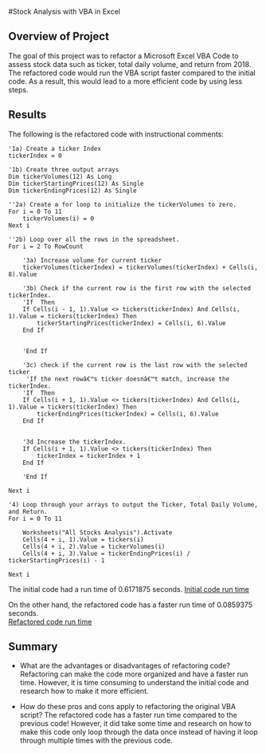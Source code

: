 #Stock Analysis with VBA in Excel
## Overview of Project
The goal of this project was to refactor a Microsoft Excel VBA Code to assess stock data such as ticker, total daily volume, and return from 2018.  The refactored code would run the VBA script faster compared to the initial code.  As a result, this would lead to a more efficient code by using less steps.

## Results
The following is the refactored code with instructional comments:

    '1a) Create a ticker Index
    tickerIndex = 0

    '1b) Create three output arrays
    Dim tickerVolumes(12) As Long
    Dim tickerStartingPrices(12) As Single
    Dim tickerEndingPrices(12) As Single
    
    ''2a) Create a for loop to initialize the tickerVolumes to zero.
    For i = 0 To 11
        tickerVolumes(i) = 0
    Next i
    
    ''2b) Loop over all the rows in the spreadsheet.
    For i = 2 To RowCount
    
        '3a) Increase volume for current ticker
        tickerVolumes(tickerIndex) = tickerVolumes(tickerIndex) + Cells(i, 8).Value
        
        '3b) Check if the current row is the first row with the selected tickerIndex.
        'If  Then
        If Cells(i - 1, 1).Value <> tickers(tickerIndex) And Cells(i, 1).Value = tickers(tickerIndex) Then
            tickerStartingPrices(tickerIndex) = Cells(i, 6).Value
        End If

            
        'End If
        
        '3c) check if the current row is the last row with the selected ticker
         'If the next rowâ€™s ticker doesnâ€™t match, increase the tickerIndex.
        'If  Then
        If Cells(i + 1, 1).Value <> tickers(tickerIndex) And Cells(i, 1).Value = tickers(tickerIndex) Then
            tickerEndingPrices(tickerIndex) = Cells(i, 6).Value
        End If
            

        '3d Increase the tickerIndex.
        If Cells(i + 1, 1).Value <> tickers(tickerIndex) Then
            tickerIndex = tickerIndex + 1
        End If
            
        'End If
    
    Next i
    
    '4) Loop through your arrays to output the Ticker, Total Daily Volume, and Return.
    For i = 0 To 11
        
        Worksheets("All Stocks Analysis").Activate
        Cells(4 + i, 1).Value = tickers(i)
        Cells(4 + i, 2).Value = tickerVolumes(i)
        Cells(4 + i, 3).Value = tickerEndingPrices(i) / tickerStartingPrices(i) - 1
        
    Next i
  
The initial code had a run time of 0.6171875 seconds. 
[Initial code run time](./Resources/VBA_Challenge_2018_Initial_Code_Run_Time.png)

On the other hand, the refactored code has a faster run time of 0.0859375 seconds.  
[Refactored code run time](./Resources/VBA_Challenge_2018_Refactored_Code_Run_Time.png)


## Summary
- What are the advantages or disadvantages of refactoring code?  Refactoring can make the code more organized and have a faster run time.  However, it is time consuming to understand the initial code and research how to make it more efficient.

- How do these pros and cons apply to refactoring the original VBA script? The refactored code has a faster run time compared to the previous code! However, it did take some time and research on how to make this code only loop through the data once instead of having it loop through multiple times with the previous code.
